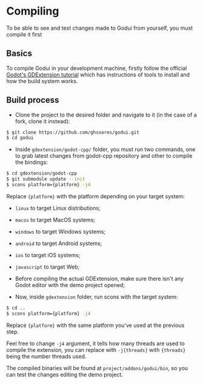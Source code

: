 # Compiling

To be able to see and test changes made to Godui from yourself, you must compile it first

## Basics

To compile Godui in your development machine, firstly follow the official [Godot's GDExtension tutorial](https://docs.godotengine.org/en/stable/tutorials/scripting/gdextension/gdextension_cpp_example.html) which has instructions of tools to install and how the build system works.

## Build process

- Clone the project to the desired folder and navigate to it (in the case of a fork, clone it instead):
```bash
$ git clone https://github.com/ghsoares/godui.git
$ cd godui
```

- Inside `gdextension/godot-cpp/` folder, you must run two commands, one to grab latest changes from godot-cpp repository and other to compile the bindings:
```bash
$ cd gdextension/godot-cpp
$ git submodule update --init
$ scons platform={platform} -j4
```
Replace `{platform}` with the platform depending on your target system:
  - `linux` to target Linux distributions;
  - `macos` to target MacOS systems;
  - `windows` to target Windows systems;
  - `android` to target Android systems;
  - `ios` to target iOS systems;
  - `javascript` to target Web;

- Before compiling the actual GDExtension, make sure there isn't any Godot editor with the demo project opened;
- Now, inside `gdextension` folder, run scons with the target system:  
```bash
$ cd ..
$ scons platform={platform} -j4 
```
Replace `{platform}` with the same platform you've used at the previous step.
  
Feel free to change `-j4` argument, it tells how many threads are used to compile the extension, you can replace with `-j{threads}` with `{threads}` being the number threads used.

The compiled binaries will be found at `project/addons/godui/bin`, so you can test the changes editing the demo project.



